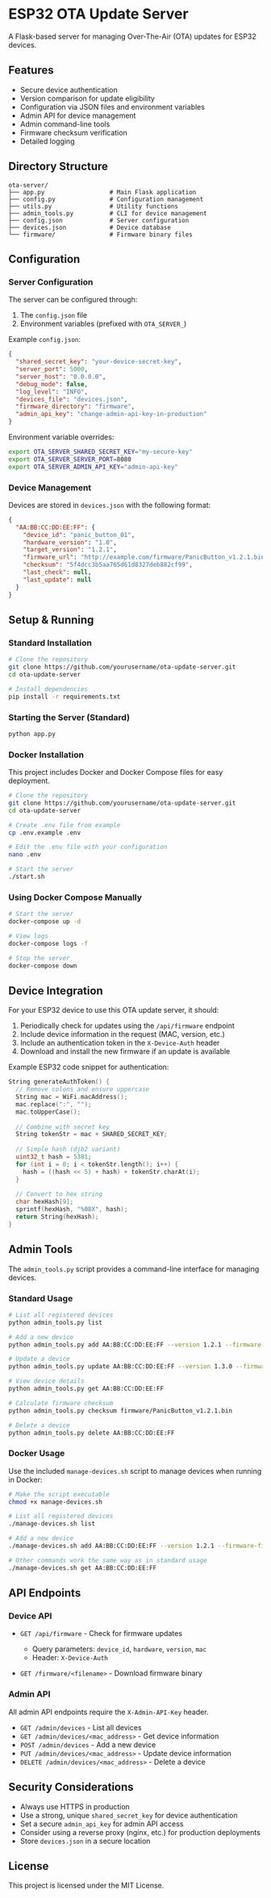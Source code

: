 # ESP32 OTA Update Server

A Flask-based server for managing Over-The-Air (OTA) updates for ESP32 devices.

## Features

- Secure device authentication
- Version comparison for update eligibility
- Configuration via JSON files and environment variables
- Admin API for device management
- Admin command-line tools
- Firmware checksum verification
- Detailed logging

## Directory Structure

```
ota-server/
├── app.py                  # Main Flask application
├── config.py               # Configuration management
├── utils.py                # Utility functions
├── admin_tools.py          # CLI for device management
├── config.json             # Server configuration
├── devices.json            # Device database
└── firmware/               # Firmware binary files
```

## Configuration

### Server Configuration

The server can be configured through:

1. The `config.json` file
2. Environment variables (prefixed with `OTA_SERVER_`)

Example `config.json`:

```json
{
  "shared_secret_key": "your-device-secret-key",
  "server_port": 5000,
  "server_host": "0.0.0.0",
  "debug_mode": false,
  "log_level": "INFO",
  "devices_file": "devices.json",
  "firmware_directory": "firmware",
  "admin_api_key": "change-admin-api-key-in-production"
}
```

Environment variable overrides:

```bash
export OTA_SERVER_SHARED_SECRET_KEY="my-secure-key"
export OTA_SERVER_SERVER_PORT=8080
export OTA_SERVER_ADMIN_API_KEY="admin-api-key"
```

### Device Management

Devices are stored in `devices.json` with the following format:

```json
{
  "AA:BB:CC:DD:EE:FF": {
    "device_id": "panic_button_01",
    "hardware_version": "1.0",
    "target_version": "1.2.1",
    "firmware_url": "http://example.com/firmware/PanicButton_v1.2.1.bin",
    "checksum": "5f4dcc3b5aa765d61d8327deb882cf99",
    "last_check": null,
    "last_update": null
  }
}
```

## Setup & Running

### Standard Installation

```bash
# Clone the repository
git clone https://github.com/yourusername/ota-update-server.git
cd ota-update-server

# Install dependencies
pip install -r requirements.txt
```

### Starting the Server (Standard)

```bash
python app.py
```

### Docker Installation

This project includes Docker and Docker Compose files for easy deployment.

```bash
# Clone the repository
git clone https://github.com/yourusername/ota-update-server.git
cd ota-update-server

# Create .env file from example
cp .env.example .env

# Edit the .env file with your configuration
nano .env

# Start the server
./start.sh
```

### Using Docker Compose Manually

```bash
# Start the server
docker-compose up -d

# View logs
docker-compose logs -f

# Stop the server
docker-compose down
```

## Device Integration

For your ESP32 device to use this OTA update server, it should:

1. Periodically check for updates using the `/api/firmware` endpoint
2. Include device information in the request (MAC, version, etc.)
3. Include an authentication token in the `X-Device-Auth` header
4. Download and install the new firmware if an update is available

Example ESP32 code snippet for authentication:

```cpp
String generateAuthToken() {
  // Remove colons and ensure uppercase
  String mac = WiFi.macAddress();
  mac.replace(":", "");
  mac.toUpperCase();
  
  // Combine with secret key
  String tokenStr = mac + SHARED_SECRET_KEY;
  
  // Simple hash (djb2 variant)
  uint32_t hash = 5381;
  for (int i = 0; i < tokenStr.length(); i++) {
    hash = ((hash << 5) + hash) + tokenStr.charAt(i);
  }
  
  // Convert to hex string
  char hexHash[9];
  sprintf(hexHash, "%08X", hash);
  return String(hexHash);
}
```

## Admin Tools

The `admin_tools.py` script provides a command-line interface for managing devices.

### Standard Usage

```bash
# List all registered devices
python admin_tools.py list

# Add a new device
python admin_tools.py add AA:BB:CC:DD:EE:FF --version 1.2.1 --firmware-file firmware/PanicButton_v1.2.1.bin

# Update a device
python admin_tools.py update AA:BB:CC:DD:EE:FF --version 1.3.0 --firmware-file firmware/PanicButton_v1.3.0.bin

# View device details
python admin_tools.py get AA:BB:CC:DD:EE:FF

# Calculate firmware checksum
python admin_tools.py checksum firmware/PanicButton_v1.2.1.bin

# Delete a device
python admin_tools.py delete AA:BB:CC:DD:EE:FF
```

### Docker Usage

Use the included `manage-devices.sh` script to manage devices when running in Docker:

```bash
# Make the script executable
chmod +x manage-devices.sh

# List all registered devices
./manage-devices.sh list

# Add a new device
./manage-devices.sh add AA:BB:CC:DD:EE:FF --version 1.2.1 --firmware-file firmware/PanicButton_v1.2.1.bin

# Other commands work the same way as in standard usage
./manage-devices.sh get AA:BB:CC:DD:EE:FF
```

## API Endpoints

### Device API

- `GET /api/firmware` - Check for firmware updates
  - Query parameters: `device_id`, `hardware`, `version`, `mac`
  - Header: `X-Device-Auth`

- `GET /firmware/<filename>` - Download firmware binary

### Admin API

All admin API endpoints require the `X-Admin-API-Key` header.

- `GET /admin/devices` - List all devices
- `GET /admin/devices/<mac_address>` - Get device information
- `POST /admin/devices` - Add a new device
- `PUT /admin/devices/<mac_address>` - Update device information
- `DELETE /admin/devices/<mac_address>` - Delete a device

## Security Considerations

- Always use HTTPS in production
- Use a strong, unique `shared_secret_key` for device authentication
- Set a secure `admin_api_key` for admin API access
- Consider using a reverse proxy (nginx, etc.) for production deployments
- Store `devices.json` in a secure location

## License

This project is licensed under the MIT License.